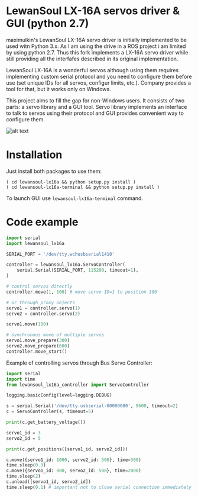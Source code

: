 LewanSoul LX-16A servos driver & GUI (python 2.7)
====================================

maximulkin's LewanSoul LX-16A servo driver is initially implemented to be used witn Python 3.x. As I am using the drive in a ROS project i am limited by using python 2.7. Thus this fork implements a LX-16A servo driver while still providing all the interfafes described in its original implementation.


LewanSoul LX-16A is a wonderful servos although using them requires
implementing custom serial protocol and you need to configure them
before use (set unique IDs for all servos, configur limits, etc.).
Company provides a tool for that, but it works only on Windows.

This project aims to fill the gap for non-Windows users. It consists
of two parts: a servo library and a GUI tool. Servo library implements
an interface to talk to servos using their protocol and GUI provides
convenient way to configure them.

![alt text](resources/screenshot-v0.1.png)

Installation
============
Just install both packages to use them:

```
( cd lewansoul-lx16a && python setup.py install )
( cd lewansoul-lx16a-terminal && python setup.py install )
```

To launch GUI use `lewansoul-lx16a-terminal` command.

Code example
============

```python
import serial
import lewansoul_lx16a

SERIAL_PORT = '/dev/tty.wchusbserial1410'

controller = lewansoul_lx16a.ServoController(
    serial.Serial(SERIAL_PORT, 115200, timeout=1),
)

# control servos directly
controller.move(1, 100) # move servo ID=1 to position 100

# or through proxy objects
servo1 = controller.servo(1)
servo2 = controller.servo(2)

servo1.move(100)

# synchronous move of multiple servos
servo1.move_prepare(300)
servo2.move_prepare(600)
controller.move_start()
```

Example of controlling servos through Bus Servo Controller:
```python
import serial
import time
from lewansoul_lx16a_controller import ServoController

logging.basicConfig(level=logging.DEBUG)

s = serial.Serial('/dev/tty.usbserial-00000000', 9600, timeout=2)
c = ServoController(s, timeout=5)

print(c.get_battery_voltage())

servo1_id = 3
servo2_id = 5

print(c.get_positions([servo1_id, servo2_id]))

c.move({servo1_id: 1000, servo2_id: 500}, time=300)
time.sleep(0.3)
c.move({servo1_id: 800, servo2_id: 500}, time=2000)
time.sleep(2)
c.unload([servo1_id, servo2_id])
time.sleep(0.1) # important not to close serial connection immediately
```
